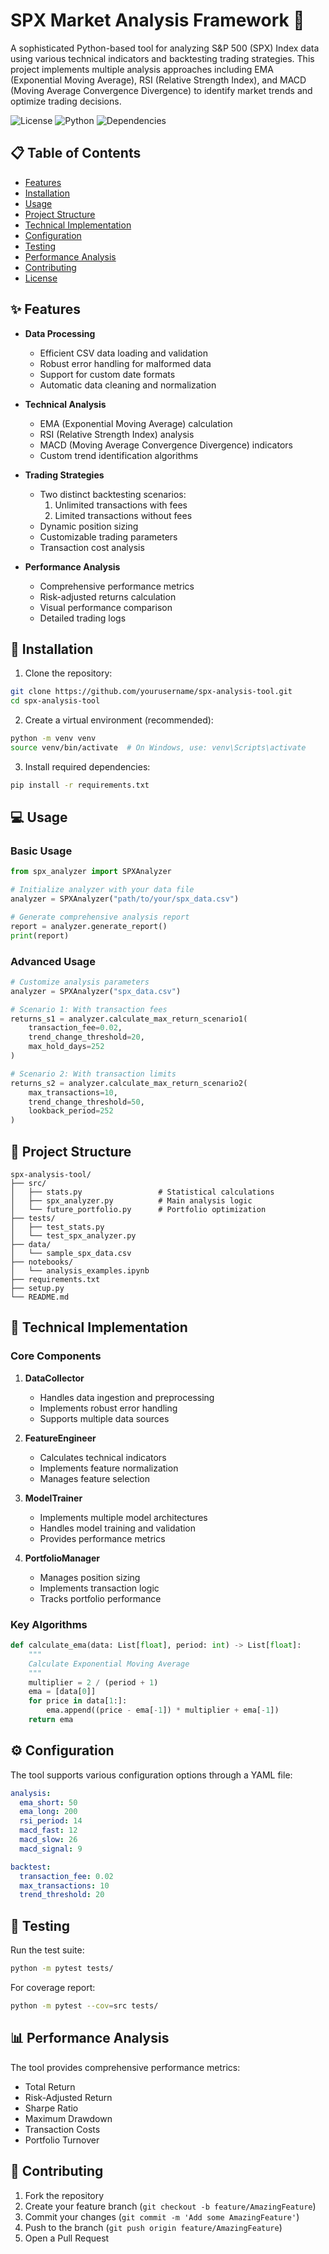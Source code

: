 # SPX Market Analysis Framework 🚀

A sophisticated Python-based tool for analyzing S&P 500 (SPX) Index data using various technical indicators and backtesting trading strategies. This project implements multiple analysis approaches including EMA (Exponential Moving Average), RSI (Relative Strength Index), and MACD (Moving Average Convergence Divergence) to identify market trends and optimize trading decisions.

![License](https://img.shields.io/badge/license-MIT-blue.svg)
![Python](https://img.shields.io/badge/python-3.8%2B-blue)
![Dependencies](https://img.shields.io/badge/dependencies-up%20to%20date-brightgreen.svg)

## 📋 Table of Contents

- [Features](#features)
- [Installation](#installation)
- [Usage](#usage)
- [Project Structure](#project-structure)
- [Technical Implementation](#technical-implementation)
- [Configuration](#configuration)
- [Testing](#testing)
- [Performance Analysis](#performance-analysis)
- [Contributing](#contributing)
- [License](#license)

## ✨ Features

- **Data Processing**
  - Efficient CSV data loading and validation
  - Robust error handling for malformed data
  - Support for custom date formats
  - Automatic data cleaning and normalization

- **Technical Analysis**
  - EMA (Exponential Moving Average) calculation
  - RSI (Relative Strength Index) analysis
  - MACD (Moving Average Convergence Divergence) indicators
  - Custom trend identification algorithms

- **Trading Strategies**
  - Two distinct backtesting scenarios:
    1. Unlimited transactions with fees
    2. Limited transactions without fees
  - Dynamic position sizing
  - Customizable trading parameters
  - Transaction cost analysis

- **Performance Analysis**
  - Comprehensive performance metrics
  - Risk-adjusted returns calculation
  - Visual performance comparison
  - Detailed trading logs

## 🚀 Installation

1. Clone the repository:
```bash
git clone https://github.com/yourusername/spx-analysis-tool.git
cd spx-analysis-tool
```

2. Create a virtual environment (recommended):
```bash
python -m venv venv
source venv/bin/activate  # On Windows, use: venv\Scripts\activate
```

3. Install required dependencies:
```bash
pip install -r requirements.txt
```

## 💻 Usage

### Basic Usage

```python
from spx_analyzer import SPXAnalyzer

# Initialize analyzer with your data file
analyzer = SPXAnalyzer("path/to/your/spx_data.csv")

# Generate comprehensive analysis report
report = analyzer.generate_report()
print(report)
```

### Advanced Usage

```python
# Customize analysis parameters
analyzer = SPXAnalyzer("spx_data.csv")

# Scenario 1: With transaction fees
returns_s1 = analyzer.calculate_max_return_scenario1(
    transaction_fee=0.02,
    trend_change_threshold=20,
    max_hold_days=252
)

# Scenario 2: With transaction limits
returns_s2 = analyzer.calculate_max_return_scenario2(
    max_transactions=10,
    trend_change_threshold=50,
    lookback_period=252
)
```

## 📁 Project Structure

```
spx-analysis-tool/
├── src/
│   ├── stats.py                 # Statistical calculations
│   ├── spx_analyzer.py          # Main analysis logic
│   └── future_portfolio.py      # Portfolio optimization
├── tests/
│   ├── test_stats.py
│   └── test_spx_analyzer.py
├── data/
│   └── sample_spx_data.csv
├── notebooks/
│   └── analysis_examples.ipynb
├── requirements.txt
├── setup.py
└── README.md
```

## 🔧 Technical Implementation

### Core Components

1. **DataCollector**
   - Handles data ingestion and preprocessing
   - Implements robust error handling
   - Supports multiple data sources

2. **FeatureEngineer**
   - Calculates technical indicators
   - Implements feature normalization
   - Manages feature selection

3. **ModelTrainer**
   - Implements multiple model architectures
   - Handles model training and validation
   - Provides performance metrics

4. **PortfolioManager**
   - Manages position sizing
   - Implements transaction logic
   - Tracks portfolio performance

### Key Algorithms

```python
def calculate_ema(data: List[float], period: int) -> List[float]:
    """
    Calculate Exponential Moving Average
    """
    multiplier = 2 / (period + 1)
    ema = [data[0]]
    for price in data[1:]:
        ema.append((price - ema[-1]) * multiplier + ema[-1])
    return ema
```

## ⚙️ Configuration

The tool supports various configuration options through a YAML file:

```yaml
analysis:
  ema_short: 50
  ema_long: 200
  rsi_period: 14
  macd_fast: 12
  macd_slow: 26
  macd_signal: 9

backtest:
  transaction_fee: 0.02
  max_transactions: 10
  trend_threshold: 20
```

## 🧪 Testing

Run the test suite:

```bash
python -m pytest tests/
```

For coverage report:

```bash
python -m pytest --cov=src tests/
```

## 📊 Performance Analysis

The tool provides comprehensive performance metrics:

- Total Return
- Risk-Adjusted Return
- Sharpe Ratio
- Maximum Drawdown
- Transaction Costs
- Portfolio Turnover

## 🤝 Contributing

1. Fork the repository
2. Create your feature branch (`git checkout -b feature/AmazingFeature`)
3. Commit your changes (`git commit -m 'Add some AmazingFeature'`)
4. Push to the branch (`git push origin feature/AmazingFeature`)
5. Open a Pull Request

